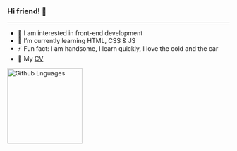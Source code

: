### Hi friend! 👋
___
- 🔭 I am interested in front-end development
- 🌱 I’m currently learning HTML, CSS & JS
- ⚡ Fun fact: I am handsome, I learn quickly, I love the cold and the car  
- 💬 My [CV](https://nikeusov.github.io/rsschool-cv 'Nikes`s CV')  
<img height="170em" align="left" alt="Github Lnguages" src="https://github-readme-codewars-stats.herokuapp.com/api/?username=nikeusov&card&colormode=dark_mode" />  

<!--
- 💬 
- 👯 I’m looking to collaborate on ...
- 🤔
- 💬 Ask me about 
- 📫 How to reach me: ...
- 😄 Pronouns: ...
-->
